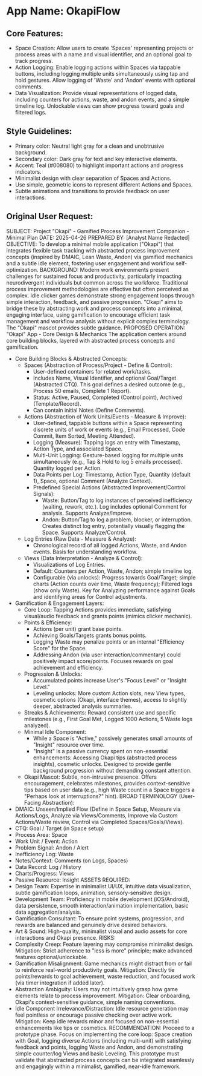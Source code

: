# **App Name**: OkapiFlow

## Core Features:

- Space Creation: Allow users to create 'Spaces' representing projects or process areas with a name and visual identifier, and an optional goal to track progress.
- Action Logging: Enable logging actions within Spaces via tappable buttons, including logging multiple units simultaneously using tap and hold gestures. Allow logging of 'Waste' and 'Andon' events with optional comments.
- Data Visualization: Provide visual representations of logged data, including counters for actions, waste, and andon events, and a simple timeline log. Unlockable views can show progress toward goals and filtered logs.

## Style Guidelines:

- Primary color: Neutral light gray for a clean and unobtrusive background.
- Secondary color: Dark gray for text and key interactive elements.
- Accent: Teal (#008080) to highlight important actions and progress indicators.
- Minimalist design with clear separation of Spaces and Actions.
- Use simple, geometric icons to represent different Actions and Spaces.
- Subtle animations and transitions to provide feedback on user interactions.

## Original User Request:
SUBJECT: Project "Okapi" - Gamified Process Improvement Companion - Minimal Plan
DATE: 2025-04-26
PREPARED BY: [Analyst Name Redacted]
OBJECTIVE:
To develop a minimal mobile application ("Okapi") that integrates flexible task tracking with abstracted process improvement concepts (inspired by DMAIC, Lean Waste, Andon) via gamified mechanics and a subtle idle element, fostering user engagement and workflow self-optimization.
BACKGROUND:
Modern work environments present challenges for sustained focus and productivity, particularly impacting neurodivergent individuals but common across the workforce. Traditional process improvement methodologies are effective but often perceived as complex. Idle clicker games demonstrate strong engagement loops through simple interaction, feedback, and passive progression. "Okapi" aims to bridge these by abstracting work and process concepts into a minimal, engaging interface, using gamification to encourage efficient task management and workflow analysis without explicit complex terminology. The "Okapi" mascot provides subtle guidance.
PROPOSED OPERATION: "Okapi" App - Core Design & Mechanics
The application centers around core building blocks, layered with abstracted process concepts and gamification.
 * Core Building Blocks & Abstracted Concepts:
   * Spaces (Abstraction of Process/Project - Define & Control):
     * User-defined containers for related work/tasks.
     * Includes Name, Visual Identifier, and optional Goal/Target (Abstracted CTQ). This goal defines a desired outcome (e.g., Process 50 emails, Complete 1 Report).
     * Status: Active, Paused, Completed (Control point), Archived (Template/Record).
     * Can contain initial Notes (Define Comments).
   * Actions (Abstraction of Work Units/Events - Measure & Improve):
     * User-defined, tappable buttons within a Space representing discrete units of work or events (e.g., Email Processed, Code Commit, Item Sorted, Meeting Attended).
     * Logging (Measure): Tapping logs an entry with Timestamp, Action Type, and associated Space.
     * Multi-Unit Logging: Gesture-based logging for multiple units simultaneously (e.g., Tap & Hold to log 5 emails processed). Quantity logged per Action.
     * Data Points per Log: Timestamp, Action Type, Quantity (default 1), Space, optional Comment (Analyze Context).
     * Predefined Special Actions (Abstracted Improvement/Control Signals):
       * Waste: Button/Tag to log instances of perceived inefficiency (waiting, rework, etc.). Log includes optional Comment for analysis. Supports Analyze/Improve.
       * Andon: Button/Tag to log a problem, blocker, or interruption. Creates distinct log entry, potentially visually flagging the Space. Supports Analyze/Control.
   * Log Entries (Raw Data - Measure & Analyze):
     * Chronological record of all logged Actions, Waste, and Andon events. Basis for understanding workflow.
   * Views (Data Interpretation - Analyze & Control):
     * Visualizations of Log Entries.
     * Default: Counters per Action, Waste, Andon; simple timeline log.
     * Configurable (via unlocks): Progress towards Goal/Target; simple charts (Action counts over time, Waste frequency); Filtered logs (show only Waste). Key for Analyzing performance against Goals and identifying areas for Control adjustments.
 * Gamification & Engagement Layers:
   * Core Loop: Tapping Actions provides immediate, satisfying visual/audio feedback and grants points (mimics clicker mechanic).
   * Points & Efficiency:
     * Actions (per unit) grant base points.
     * Achieving Goals/Targets grants bonus points.
     * Logging Waste may penalize points or an internal "Efficiency Score" for the Space.
     * Addressing Andon (via user interaction/commentary) could positively impact score/points. Focuses rewards on goal achievement and efficiency.
   * Progression & Unlocks:
     * Accumulated points increase User's "Focus Level" or "Insight Level."
     * Leveling unlocks: More custom Action slots, new View types, cosmetic options (Okapi, interface themes), access to slightly deeper, abstracted analysis summaries.
   * Streaks & Achievements: Reward consistent use and specific milestones (e.g., First Goal Met, Logged 1000 Actions, 5 Waste logs analyzed).
   * Minimal Idle Component:
     * While a Space is "Active," passively generates small amounts of "Insight" resource over time.
     * "Insight" is a passive currency spent on non-essential enhancements: Accessing Okapi tips (abstracted process insights), cosmetic unlocks. Designed to provide gentle background progression without demanding constant attention.
   * Okapi Mascot: Subtle, non-intrusive presence. Offers encouragement, celebrates milestones, provides context-sensitive tips based on user data (e.g., high Waste count in a Space triggers a "Perhaps look at interruptions?" hint).
BROAD TERMINOLOGY (User-Facing Abstraction):
 * DMAIC: Unseen/Implied Flow (Define in Space Setup, Measure via Actions/Logs, Analyze via Views/Comments, Improve via Custom Actions/Waste review, Control via Completed Spaces/Goals/Views).
 * CTQ: Goal / Target (in Space setup)
 * Process Area: Space
 * Work Unit / Event: Action
 * Problem Signal: Andon / Alert
 * Inefficiency Log: Waste
 * Notes/Context: Comments (on Logs, Spaces)
 * Data Record: Log / History
 * Charts/Progress: Views
 * Passive Resource: Insight
ASSETS REQUIRED:
 * Design Team: Expertise in minimalist UI/UX, intuitive data visualization, subtle gamification loops, animation, sensory-sensitive design.
 * Development Team: Proficiency in mobile development (iOS/Android), data persistence, smooth interaction/animation implementation, basic data aggregation/analysis.
 * Gamification Consultant: To ensure point systems, progression, and rewards are balanced and genuinely drive desired behaviors.
 * Art & Sound: High-quality, minimalist visual and audio assets for core interactions and Okapi presence.
RISKS:
 * Complexity Creep: Feature layering may compromise minimalist design. Mitigation: Strict adherence to "less is more" principle; make advanced features optional/unlockable.
 * Gamification Misalignment: Game mechanics might distract from or fail to reinforce real-world productivity goals. Mitigation: Directly tie points/rewards to goal achievement, waste reduction, and focused work (via timer integration if added later).
 * Abstraction Ambiguity: Users may not intuitively grasp how game elements relate to process improvement. Mitigation: Clear onboarding, Okapi's context-sensitive guidance, simple naming conventions.
 * Idle Component Irrelevance/Distraction: Idle resource generation may feel pointless or encourage passive checking over active work. Mitigation: Keep idle rewards minor and focused on non-essential enhancements like tips or cosmetics.
RECOMMENDATION:
Proceed to a prototype phase. Focus on implementing the core loop: Space creation with Goal, logging diverse Actions (including multi-unit) with satisfying feedback and points, logging Waste and Andon, and demonstrating simple counter/log Views and basic Leveling. This prototype must validate that abstracted process concepts can be integrated seamlessly and engagingly within a minimalist, gamified, near-idle framework.
  